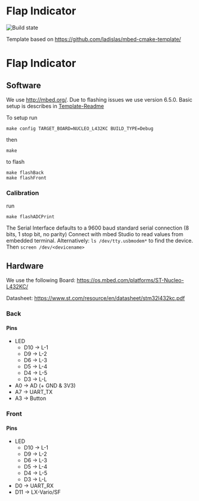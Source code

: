 # Flap Indicator

![Build state](https://github.com/bkolb/FlapIndicator-mbed/actions/workflows/build.yml/badge.svg?event=push)



Template based on https://github.com/ladislas/mbed-cmake-template/
# Flap Indicator

## Software
We use http://mbed.org/. Due to flashing issues we use version 6.5.0. Basic setup is describes in [Template-Readme](Template-Readme.md)

To setup run
```
make config TARGET_BOARD=NUCLEO_L432KC BUILD_TYPE=Debug
```
then
```
make
```
to flash
```
make flashBack
make flashFront
```

### Calibration
run 
```
make flashADCPrint
```

The Serial Interface defaults to a 9600 baud standard serial connection (8 bits, 1 stop bit, no parity)
Connect with mbed Studio to read values from embedded terminal.
Alternatively:
`ls /dev/tty.usbmodem*` to find the device. Then `screen /dev/<devicename>`

## Hardware

We use the following Board: https://os.mbed.com/platforms/ST-Nucleo-L432KC/

Datasheet: https://www.st.com/resource/en/datasheet/stm32l432kc.pdf


### Back
#### Pins
* LED
  * D10 -> L-1
  * D9 -> L-2
  * D6 -> L-3
  * D5 -> L-4
  * D4 -> L-5
  * D3 -> L-L 
* A0 -> AD (+ GND & 3V3)
* A7 -> UART_TX
* A3 -> Button

### Front
#### Pins
* LED
  * D10 -> L-1
  * D9 -> L-2
  * D6 -> L-3
  * D5 -> L-4
  * D4 -> L-5
  * D3 -> L-L 
* D0 -> UART_RX
* D11 -> LX-Vario/SF
